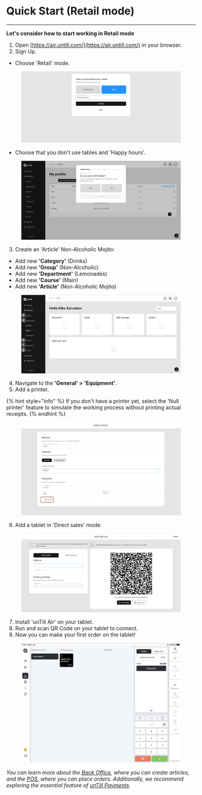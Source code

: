 # Quick Start (Retail mode)

***

**Let's consider how to start working in Retail mode**

1. Open [https://air.untill.com/](https://air.untill.com/) in your browser.
2. Sign Up.

* Choose 'Retail' mode.

<figure><img src="../images/retailer-mode.jpg" alt=""><figcaption></figcaption></figure>

* Choose that you don't use tables and 'Happy hours'.

<figure><img src="../images/retailer-mode-with-nables.jpg" alt=""><figcaption></figcaption></figure>

3. Create an 'Article' Non-Alcoholic Mojito: &#x20;

* Add new **'Category'** (Drinks)
* Add new **'Group'** (Non-Alcoholic)
* Add new **'Department'** (Lemonades)
* Add new **'Course'** (Main)
* Add new **'Article'** (Non-Alcoholic Mojito)

<figure><img src="../images/sequence.jpg" alt=""><figcaption></figcaption></figure>

4. Navigate to the **'General' > 'Equipment'**.
5. Add a printer.

{% hint style="info" %}
If you don't have a printer yet, select the 'Null printer' feature to simulate the working process without printing actual receipts.
{% endhint %}

<figure><img src="../images/quick-start2.png" alt=""><figcaption></figcaption></figure>

6. Add a tablet in 'Direct sales' mode.

<figure><img src="../images/direct sales.jpg" alt=""><figcaption></figcaption></figure>

7. Install 'unTill Air' on your tablet.
8. Run and scan QR Code on your tablet to connect.
9. Now you can make your first order on the tablet!&#x20;

<figure><img src="../images/order-on-tablet (1).jpg" alt=""><figcaption></figcaption></figure>

_You can learn more about the_ [_Back Office_](../back-office-intro.md)_, where you can create articles, and the_ [_POS_](../pos-intro.md)_, where you can place orders. Additionally, we recommend exploring the essential feature of_ [_unTill Payments_](../features/untill-payments/)_._

